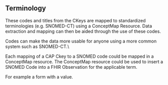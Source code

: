 ## Terminology
These codes and titles from the CKeys are mapped to standardized terminologies (e.g. SNOMED-CT) using a ConceptMap Resource. Data extraction and mapping can then be aided through the use of these codes.

Codes can make the data more usable for anyone using a more common system such as SNOMED-CT.\

Each mapping of a CAP Ckey to a SNOMED code could be mapped in a ConceptMap resource. The ConceptMap resource could be used to insert a SNOMED Code into a FHIR Observation for the applicable term.

For example a form with a value.
<!-- add example from ConceptMap and expand the point above
Could put the code in the sent Observation or provide the ConceptMap for the receiver to use the code
If the receiver is provided the ConceptMap it might be easier since they'll be able to add the SNOMED Codes to their exisiting data model
-->